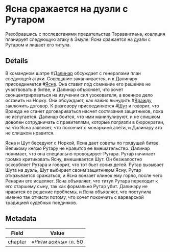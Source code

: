 # Ясна сражается на дуэли с Рутаром
Разобравшись с последствиями предательства Таравангиана, коалиция планирует следующую атаку в Эмуле. Ясна сражается на дуэли с Рутаром и лишает его титула. 

## Details
В командном шатре #[Далинар](characters/dalinar) обсуждает с генералами план следующей атаки. Совещание заканчивается, и к Далинару присоединяется #[Ясна](characters/jasnah). Она ставит под сомнение его решение не участвовать в битве, и Далинар объясняет, что хочет сконцентрироваться на изучении сил узокователя, а военное дело оставить на Норку. Они обсуждают, как важно вынудить #[Вражду](characters/odium) заключить договор. К разговору присоединяется #[Шут](characters/wit) и говорит, что Вражда не станет договариваться насчет состязания защитников, пока не испугается. Далинар боится, что ими манипулируют, и не слишком доволен сотрудничать с правителями, которые погрязли в бюрократии, на что Ясна заявляет, что покончит с монархией алети, и Далинару это не слишком нравится.

Ясна и Шут беседуют с Норкой, Ясна дает советы по грядущей битве. Великому князю Рутару не нравится ее вмешательство. Далинар понимает, что она специально провоцирует Рутара. Рутар начинает громко критиковать Ясну, вмешивается Шут. Он безжалостно оскорбляет Рутара и говорит, что тот бьет своих детей. Рутар вызывает Шута на дуэль, Шут выбирает своим защитником Ясну. Рутар отказывается сражаться, и Ясна вонзает клинок ему горло, после чего Ренарин его исцеляет. Ясна объявляет, что титул Рутара переходит к его старшему сыну, так как формально Рутар  убит. Далинару не нравится ее решение проблемы, и Ясна объявляет, что поступила именно так отчасти потому, что хочет покончить с варварской традицией судебных поединков. 

## Metadata
| Field | Value |
| ----- | ----- |
| chapter | *«Ритм войны»* гл. 50|

